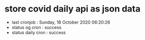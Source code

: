 # store covid daily api as json data

- last cronjob : Sunday, 18 October 2020 06:20:26
- status og cron : success
- status daily cron : success
      
      
